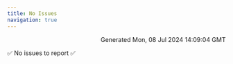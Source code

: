 ```yaml
---
title: No Issues
navigation: true
---
```


<p style="text-align:right;color:#cccs">
Generated Mon, 08 Jul 2024 14:09:04 GMT
</p>
<p>✅ No issues to report ✅</p>



